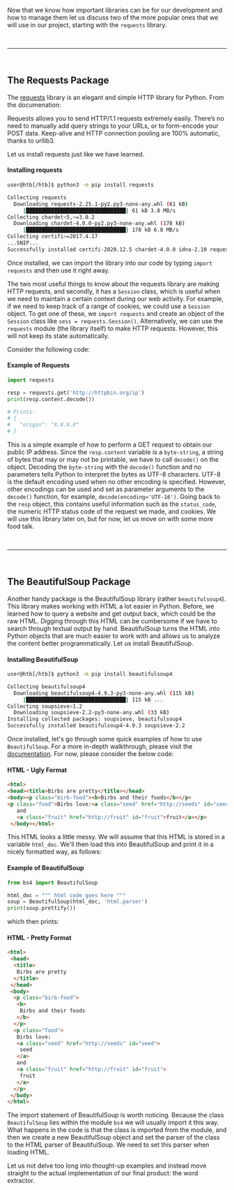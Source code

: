 Now that we know how important libraries can be for our development and how to manage them let us discuss two of the more popular ones that we will use in our project, starting with the `requests` library.

<br>

---

<br>

## The Requests Package

The [requests](https://requests.readthedocs.io/en/master/) library is an elegant and simple HTTP library for Python. From the documenation:

Requests allows you to send HTTP/1.1 requests extremely easily. There’s no need to manually add query strings to your URLs, or to form-encode your POST data. Keep-alive and HTTP connection pooling are 100% automatic, thanks to urllib3.

Let us install requests just like we have learned.

#### Installing requests

```bash
user@htb[/htb]$ python3 -m pip install requests

Collecting requests
  Downloading requests-2.25.1-py2.py3-none-any.whl (61 kB)
     |████████████████████████████████| 61 kB 3.8 MB/s
Collecting chardet<5,>=3.0.2
  Downloading chardet-4.0.0-py2.py3-none-any.whl (178 kB)
     |████████████████████████████████| 178 kB 6.8 MB/s
Collecting certifi>=2017.4.17
...SNIP...
Successfully installed certifi-2020.12.5 chardet-4.0.0 idna-2.10 requests-2.25.1 urllib3-1.26.3
```

Once installed, we can import the library into our code by typing `import requests` and then use it right away.

The two most useful things to know about the requests library are making HTTP requests, and secondly, it has a `Session` class, which is useful when we need to maintain a certain context during our web activity. For example, if we need to keep track of a range of cookies, we could use a `Session` object. To get one of these, we `import requests` and create an object of the `Session` class like `sess = requests.Session()`. Alternatively, we can use the `requests` module (the library itself) to make HTTP requests. However, this will not keep its state automatically.

Consider the following code:

#### Example of Requests

```python
import requests

resp = requests.get('http://httpbin.org/ip')
print(resp.content.decode())

# Prints:
# {
#   "origin": "X.X.X.X"
# }
```

This is a simple example of how to perform a GET request to obtain our public IP address. Since the `resp.content` variable is a `byte-string`, a string of bytes that may or may not be printable, we have to call `decode()` on the object. Decoding the `byte-string` with the `decode()` function and no parameters tells Python to interpret the bytes as UTF-8 characters. UTF-8 is the default encoding used when no other encoding is specified. However, other encodings can be used and set as parameter arguments to the `decode()` function, for example, `decode(encoding='UTF-16')`. Going back to the `resp` object, this contains useful information such as the `status_code`, the numeric HTTP status code of the request we made, and cookies. We will use this library later on, but for now, let us move on with some more food talk.

<br>

---

<br>

## The BeautifulSoup Package

Another handy package is the BeautifulSoup library (rather `beautifulsoup4`). This library makes working with HTML a lot easier in Python. Before, we learned how to query a website and get output back, which could be the raw HTML. Digging through this HTML can be cumbersome if we have to search through textual output by hand. BeautifulSoup turns the HTML into Python objects that are much easier to work with and allows us to analyze the content better programmatically. Let us install BeautifulSoup.

#### Installing BeautifulSoup

```bash
user@htb[/htb]$ python3 -m pip install beautifulsoup4

Collecting beautifulsoup4
  Downloading beautifulsoup4-4.9.3-py3-none-any.whl (115 kB)
     |████████████████████████████████| 115 kB ...
Collecting soupsieve>1.2
  Downloading soupsieve-2.2-py3-none-any.whl (33 kB)
Installing collected packages: soupsieve, beautifulsoup4
Successfully installed beautifulsoup4-4.9.3 soupsieve-2.2
```

Once installed, let's go through some quick examples of how to use `BeautifulSoup`. For a more in-depth walkthrough, please visit the [documentation](https://www.crummy.com/software/BeautifulSoup/bs4/doc/). For now, please consider the below code:

#### HTML - Ugly Format

```html
<html>
<head><title>Birbs are pretty</title></head>
<body><p class="birb-food"><b>Birbs and their foods</b></p>
<p class="food">Birbs love:<a class="seed" href="http://seeds" id="seed">seed</a>
   and 
   <a class="fruit" href="http://fruit" id="fruit">fruit</a></p>
 </body></html>
```

This HTML looks a little messy. We will assume that this HTML is stored in a variable `html_doc`. We'll then load this into BeautifulSoup and print it in a nicely formatted way, as follows:

#### Example of BeautifulSoup

```python
from bs4 import BeautifulSoup

html_doc = """ html code goes here """
soup = BeautifulSoup(html_doc, 'html.parser')
print(soup.prettify())
```

which then prints:

#### HTML - Pretty Format

```html
<html>
 <head>
  <title>
   Birbs are pretty
  </title>
 </head>
 <body>
  <p class="birb-food">
   <b>
    Birbs and their foods
   </b>
  </p>
  <p class="food">
   Birbs love:
   <a class="seed" href="http://seeds" id="seed">
    seed
   </a>
   and
   <a class="fruit" href="http://fruit" id="fruit">
    fruit
   </a>
  </p>
 </body>
</html>
```

The import statement of BeautifulSoup is worth noticing. Because the class `BeautifulSoup` lies within the module `bs4` we will usually import it this way. What happens in the code is that the class is imported from the module, and then we create a new BeautifulSoup object and set the parser of the class to the HTML parser of BeautifulSoup. We need to set this parser when loading HTML.

Let us not delve too long into thought-up examples and instead move straight to the actual implementation of our final product: the word extractor.